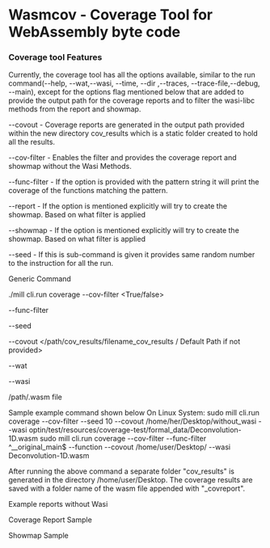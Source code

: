 
# Wasmcov - Coverage Tool for WebAssembly byte code
### Coverage tool Features

Currently, the coverage tool has all the options available, similar to the run command(--help, --wat,--wasi, --time, --dir ,--traces, --trace-file,--debug, --main), except for the options flag mentioned below that are added to provide the output path for the coverage reports and to filter the wasi-libc methods from the report and showmap.

--covout <PATH> - Coverage reports are generated in the output path provided within the new directory cov_results which is a static folder created to hold all the results.

--cov-filter - Enables the filter and provides the coverage report and showmap without the Wasi Methods.

--func-filter <pattern> - If the option is provided with the pattern string it will print the coverage of the functions matching the pattern.

--report - If the option is mentioned explicitly will try to create the showmap. Based on what filter is applied

--showmap - If the option is mentioned explicitly will try to create the showmap. Based on what filter is applied

--seed - If this is sub-command is given it provides same random number to the instruction for all the run.

Generic Command

./mill cli.run coverage 
--cov-filter <True/false> <br /> 

--func-filter <String pattern>

--seed <Integer value>

--covout </path/cov_results/filename_cov_results / Default Path if not provided> <br /> 

--wat<if executing coverage on wat> <br /> 

--wasi <if the wasm file uses wasi-libc functions> <br /> 

/path/.wasm file<Wasm or Wat file path> <br /> 

Sample example command shown below
On Linux System:
sudo mill cli.run coverage --cov-filter --seed 10 --covout /home/her/Desktop/without_wasi --wasi optin/test/resources/coverage-test/formal_data/Deconvolution-1D.wasm 
sudo mill cli.run coverage --cov-filter --func-filter ^__original_main$ --function --covout /home/user/Desktop/ --wasi Deconvolution-1D.wasm

After running the above command a separate folder "cov_results" is generated in the directory /home/user/Desktop. The coverage results are saved with a folder name of the wasm file appended with "_covreport". 


Example reports without Wasi

Coverage Report Sample

Showmap Sample
